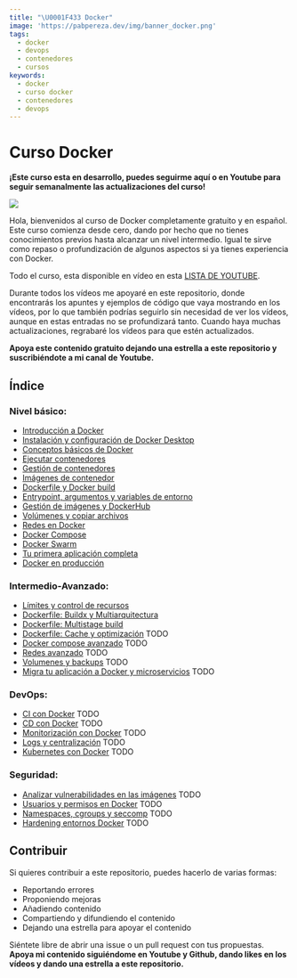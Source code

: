 ```yaml
---
title: "\U0001F433 Docker"
image: 'https://pabpereza.dev/img/banner_docker.png'
tags:
  - docker
  - devops
  - contenedores
  - cursos
keywords:
  - docker
  - curso docker
  - contenedores
  - devops
---
```


# Curso Docker

**¡Este curso esta en desarrollo, puedes seguirme aquí o en Youtube para seguir semanalmente las actualizaciones del curso!**

![](img/banner_docker.png)

Hola, bienvenidos al curso de Docker completamente gratuito y en español. Este curso comienza desde cero, dando por hecho que no tienes conocimientos previos hasta alcanzar un nivel intermedio. Igual te sirve como repaso o profundización de algunos aspectos si ya tienes experiencia con Docker.

Todo el curso, esta disponible en vídeo en esta [LISTA DE YOUTUBE](https://www.youtube.com/playlist?list=PLQhxXeq1oc2n7YnjRhq7qVMzZWtDY7Zz0).

Durante todos los vídeos me apoyaré en este repositorio, donde encontrarás los apuntes y ejemplos de código que vaya mostrando en los vídeos, por lo que también podrías seguirlo sin necesidad de ver los vídeos, aunque en estas entradas no se profundizará tanto. Cuando haya muchas actualizaciones, regrabaré los vídeos para que estén actualizados.

**Apoya este contenido gratuito dejando una estrella a este repositorio y suscribiéndote a mi canal de Youtube.**

## Índice

### Nivel básico:
* [Introducción a Docker](101.Introduccion.md)
* [Instalación y configuración de Docker Desktop](102.Instalacion.md) 
* [Conceptos básicos de Docker](103.Conceptos_basicos.md)
* [Ejecutar contenedores](104.Ejecutar_un_contenedor.md)
* [Gestión de contenedores](105.Gestion_de_contenedores.md) 
* [Imágenes de contenedor](106.Imagenes.md) 
* [Dockerfile y Docker build](107.Dockerfile_dockerbuild.md) 
* [Entrypoint, argumentos y variables de entorno](108.Entrypoint_argumentos_variables_entorno.md)
* [Gestión de imágenes y DockerHub](109.Gestion_imagenes.md) 
* [Volúmenes y copiar archivos](110.Volumenes_y_archivos.md)
* [Redes en Docker](111.Redes.md)
* [Docker Compose](112.Docker_compose.md) 
* [Docker Swarm](113.Docker_swarm.md) 
* [Tu primera aplicación completa](114.Tu_primera_app.md) 
* [Docker en producción](115.Docker_en_produccion.md) 

### Intermedio-Avanzado:
* [Límites y control de recursos](201.Limites_recursos.md) 
* [Dockerfile: Buildx y Multiarquitectura ](202.Buildx_multiarquitectura.md) 
* [Dockerfile: Multistage build](203.Multi_stage_y_distroless.md) 
* [Dockerfile: Cache y optimización](#dockerfile_cache) TODO
* [Docker compose avanzado](#docker_compose_avanzado) TODO
* [Redes avanzado](#redes_avanzado) TODO
* [Volumenes y backups](#volumes_avanzado) TODO
* [Migra tu aplicación a Docker y microservicios](#migra_tu_aplicacion) TODO

### DevOps:
* [CI con Docker](#ci_docker) TODO
* [CD con Docker](#cd_docker) TODO
* [Monitorización con Docker](#monitorizacion_docker) TODO
* [Logs y centralización](#logs_docker) TODO
* [Kubernetes con Docker](#kubernetes_docker) TODO

### Seguridad:
* [Analizar vulnerabilidades en las imágenes](#seguridad-imagenes) TODO
* [Usuarios y permisos en Docker](#usuarios-permisos) TODO
* [Namespaces, cgroups y seccomp](#namespaces-cgroups-seccomp) TODO
* [Hardening entornos Docker](#hardening-docker) TODO


## Contribuir
Si quieres contribuir a este repositorio, puedes hacerlo de varias formas:
* Reportando errores
* Proponiendo mejoras
* Añadiendo contenido 
* Compartiendo y difundiendo el contenido
* Dejando una estrella para apoyar el contenido
  
Siéntete libre de abrir una issue o un pull request con tus propuestas. **Apoya mi contenido siguiéndome en Youtube y Github, dando likes en los vídeos y dando una estrella a este repositorio.**
